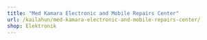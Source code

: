 ```yaml
---
title: "Med Kamara Electronic and Mobile Repairs Center"
url: /kailahun/med-kamara-electronic-and-mobile-repairs-center/
shop: Elektronik
---
```

